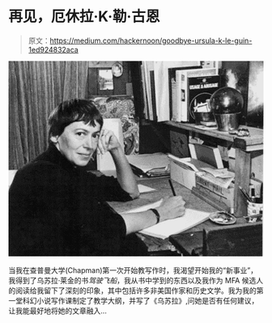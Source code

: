 # 再见，厄休拉·K·勒·古恩

> 原文：<https://medium.com/hackernoon/goodbye-ursula-k-le-guin-1ed924832aca>

![](img/b0c69b83bac9db7212143bfa4b1b5be1.png)

当我在查普曼大学(Chapman)第一次开始教写作时，我渴望开始我的“新事业”，我得到了乌苏拉·莱金的书*驾驶飞船*，我从书中学到的东西以及我作为 MFA 候选人的阅读给我留下了深刻的印象，其中包括许多非美国作家和历史文学。我为我的第一堂科幻小说写作课制定了教学大纲，并写了《乌苏拉》,问她是否有任何建议，让我能最好地将她的文章融入…